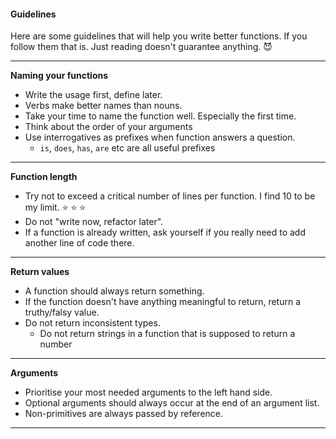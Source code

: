 #### Guidelines

Here are some guidelines that will help you write better functions. If you follow them that is. Just reading doesn't guarantee anything. :smiling_imp:

----

**Naming your functions**
* Write the usage first, define later.
* Verbs make better names than nouns.
* Take your time to name the function well. Especially the first time.
* Think about the order of your arguments
* Use interrogatives as prefixes when function answers a question.
  * `is`, `does`, `has`, `are` etc are all useful prefixes
----

**Function length**
* Try not to exceed a critical number of lines per function. I find 10 to be my limit. :star: :star: :star:
* Do not "write now, refactor later".
* If a function is already written, ask yourself if you really need to add another line of code there.
----

**Return values**
* A function should always return something.
* If the function doesn't have anything meaningful to return, return a truthy/falsy value.
* Do not return inconsistent types.
  * Do not return strings in a function that is supposed to return a number
----

**Arguments**
* Prioritise your most needed arguments to the left hand side.
* Optional arguments should always occur at the end of an argument list.
* Non-primitives are always passed by reference.
----

